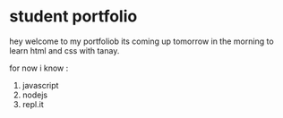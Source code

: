 # student portfolio 

hey welcome to my portfoliob its coming up tomorrow in the morning to learn html and css with tanay.


for now i know :

1. javascript
1. nodejs
1. repl.it

